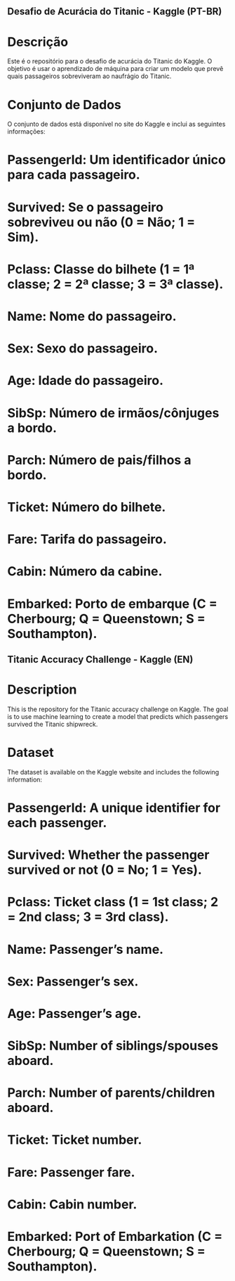 ## Desafio de Acurácia do Titanic - Kaggle (PT-BR)

# Descrição
Este é o repositório para o desafio de acurácia do Titanic do Kaggle. O objetivo é usar o aprendizado de máquina para criar um modelo que prevê quais passageiros sobreviveram ao naufrágio do Titanic.

# Conjunto de Dados
O conjunto de dados está disponível no site do Kaggle e inclui as seguintes informações:

# PassengerId: Um identificador único para cada passageiro.
# Survived: Se o passageiro sobreviveu ou não (0 = Não; 1 = Sim).
# Pclass: Classe do bilhete (1 = 1ª classe; 2 = 2ª classe; 3 = 3ª classe).
# Name: Nome do passageiro.
# Sex: Sexo do passageiro.
# Age: Idade do passageiro.
# SibSp: Número de irmãos/cônjuges a bordo.
# Parch: Número de pais/filhos a bordo.
# Ticket: Número do bilhete.
# Fare: Tarifa do passageiro.
# Cabin: Número da cabine.
# Embarked: Porto de embarque (C = Cherbourg; Q = Queenstown; S = Southampton).

## Titanic Accuracy Challenge - Kaggle (EN)

# Description
This is the repository for the Titanic accuracy challenge on Kaggle. The goal is to use machine learning to create a model that predicts which passengers survived the Titanic shipwreck.

# Dataset
The dataset is available on the Kaggle website and includes the following information:

# PassengerId: A unique identifier for each passenger.
# Survived: Whether the passenger survived or not (0 = No; 1 = Yes).
# Pclass: Ticket class (1 = 1st class; 2 = 2nd class; 3 = 3rd class).
# Name: Passenger’s name.
# Sex: Passenger’s sex.
# Age: Passenger’s age.
# SibSp: Number of siblings/spouses aboard.
# Parch: Number of parents/children aboard.
# Ticket: Ticket number.
# Fare: Passenger fare.
# Cabin: Cabin number.
# Embarked: Port of Embarkation (C = Cherbourg; Q = Queenstown; S = Southampton).
